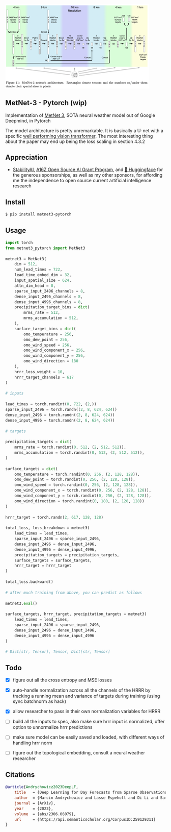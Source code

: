 <img src="./metnet3.png" width="450px"></img>

## MetNet-3 - Pytorch (wip)

Implementation of <a href="https://blog.research.google/2023/11/metnet-3-state-of-art-neural-weather.html">MetNet 3</a>, SOTA neural weather model out of Google Deepmind, in Pytorch

The model architecture is pretty unremarkable. It is basically a U-net with a specific <a href="https://arxiv.org/abs/2204.01697">well performing vision transformer</a>. The most interesting thing about the paper may end up being the loss scaling in section 4.3.2

## Appreciation

- <a href="https://stability.ai/">StabilityAI</a>, <a href="https://a16z.com/supporting-the-open-source-ai-community/">A16Z Open Source AI Grant Program</a>, and <a href="https://huggingface.co/">🤗 Huggingface</a> for the generous sponsorships, as well as my other sponsors, for affording me the independence to open source current artificial intelligence research

## Install

```bash
$ pip install metnet3-pytorch
```

## Usage

```python
import torch
from metnet3_pytorch import MetNet3

metnet3 = MetNet3(
    dim = 512,
    num_lead_times = 722,
    lead_time_embed_dim = 32,
    input_spatial_size = 624,
    attn_dim_head = 8,
    sparse_input_2496_channels = 8,
    dense_input_2496_channels = 8,
    dense_input_4996_channels = 8,
    precipitation_target_bins = dict(
        mrms_rate = 512,
        mrms_accumulation = 512,
    ),
    surface_target_bins = dict(
        omo_temperature = 256,
        omo_dew_point = 256,
        omo_wind_speed = 256,
        omo_wind_component_x = 256,
        omo_wind_component_y = 256,
        omo_wind_direction = 180
    ),
    hrrr_loss_weight = 10,
    hrrr_target_channels = 617
)

# inputs

lead_times = torch.randint(0, 722, (2,))
sparse_input_2496 = torch.randn((2, 8, 624, 624))
dense_input_2496 = torch.randn((2, 8, 624, 624))
dense_input_4996 = torch.randn((2, 8, 624, 624))

# targets

precipitation_targets = dict(
    mrms_rate = torch.randint(0, 512, (2, 512, 512)),
    mrms_accumulation = torch.randint(0, 512, (2, 512, 512)),
)

surface_targets = dict(
    omo_temperature = torch.randint(0, 256, (2, 128, 128)),
    omo_dew_point = torch.randint(0, 256, (2, 128, 128)),
    omo_wind_speed = torch.randint(0, 256, (2, 128, 128)),
    omo_wind_component_x = torch.randint(0, 256, (2, 128, 128)),
    omo_wind_component_y = torch.randint(0, 256, (2, 128, 128)),
    omo_wind_direction = torch.randint(0, 180, (2, 128, 128))
)

hrrr_target = torch.randn(2, 617, 128, 128)

total_loss, loss_breakdown = metnet3(
    lead_times = lead_times,
    sparse_input_2496 = sparse_input_2496,
    dense_input_2496 = dense_input_2496,
    dense_input_4996 = dense_input_4996,
    precipitation_targets = precipitation_targets,
    surface_targets = surface_targets,
    hrrr_target = hrrr_target
)

total_loss.backward()

# after much training from above, you can predict as follows

metnet3.eval()

surface_targets, hrrr_target, precipitation_targets = metnet3(
    lead_times = lead_times,
    sparse_input_2496 = sparse_input_2496,
    dense_input_2496 = dense_input_2496,
    dense_input_4996 = dense_input_4996
)

# Dict[str, Tensor], Tensor, Dict[str, Tensor]
```

## Todo

- [x] figure out all the cross entropy and MSE losses
- [x] auto-handle normalization across all the channels of the HRRR by tracking a running mean and variance of targets during training (using sync batchnorm as hack)
- [x] allow researcher to pass in their own normalization variables for HRRR

- [ ] build all the inputs to spec, also make sure hrrr input is normalized, offer option to unnormalize hrrr predictions
- [ ] make sure model can be easily saved and loaded, with different ways of handling hrrr norm
- [ ] figure out the topological embedding, consult a neural weather researcher

## Citations

```bibtex
@article{Andrychowicz2023DeepLF,
    title   = {Deep Learning for Day Forecasts from Sparse Observations},
    author  = {Marcin Andrychowicz and Lasse Espeholt and Di Li and Samier Merchant and Alexander Merose and Fred Zyda and Shreya Agrawal and Nal Kalchbrenner},
    journal = {ArXiv},
    year    = {2023},
    volume  = {abs/2306.06079},
    url     = {https://api.semanticscholar.org/CorpusID:259129311}
}
```
